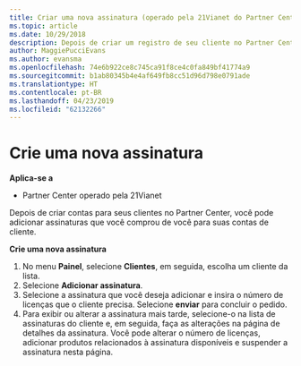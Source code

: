 ```yaml
---
title: Criar uma nova assinatura (operado pela 21Vianet do Partner Center)
ms.topic: article
ms.date: 10/29/2018
description: Depois de criar um registro de seu cliente no Partner Center, você poderá vender a ele assinaturas de produtos no catálogo.
author: MaggiePucciEvans
ms.author: evansma
ms.openlocfilehash: 74e6b922ce8c745ca91f8ce4c0fa849bf41774a9
ms.sourcegitcommit: b1ab80345b4e4af649fb8cc51d96d798e0791ade
ms.translationtype: HT
ms.contentlocale: pt-BR
ms.lasthandoff: 04/23/2019
ms.locfileid: "62132266"
---
```

# <a name="create-a-new-subscription"></a>Crie uma nova assinatura

**Aplica-se a**

-   Partner Center operado pela 21Vianet


Depois de criar contas para seus clientes no Partner Center, você pode adicionar assinaturas que você comprou de você para suas contas de cliente.

**Crie uma nova assinatura**

1.  No menu **Painel**, selecione **Clientes**, em seguida, escolha um cliente da lista.
2.  Selecione **Adicionar assinatura**.
3.  Selecione a assinatura que você deseja adicionar e insira o número de licenças que o cliente precisa. Selecione **enviar** para concluir o pedido.
4.  Para exibir ou alterar a assinatura mais tarde, selecione-o na lista de assinaturas do cliente e, em seguida, faça as alterações na página de detalhes da assinatura. Você pode alterar o número de licenças, adicionar produtos relacionados à assinatura disponíveis e suspender a assinatura nesta página.   

